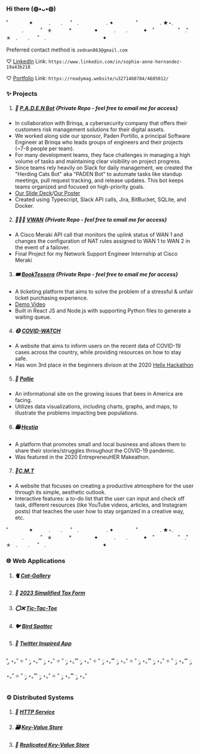 ### Hi there (◍•ᴗ•◍)
˚　　　　✦　　　.　　. 　 ˚　.　　　　　 . ✦　　　 　˚　　　　 . ★⋆.
　　　.   　　˚　✭　 　　*　　 　　✦　　　.　　.　　　✦　˚ 　　　　 ˚　.˚　　　　　✭　.　　. 　 ˚　.　　　　 　　 　　　　 ✦

Preferred contact method is ```zednan863@gmail.com```

 ♡ [LinkedIn](https://www.linkedin.com/in/sophie-anne-hernandez-19a43b218/) Link: ```https://www.linkedin.com/in/sophie-anne-hernandez-19a43b218```

 ♡ [Portfolio](https://readymag.website/u3271460784/4987233/) Link: ```https://readymag.website/u3271460784/4605012/```

### ✨ Projects
1. ##### 🤖 [P.A.D.E.N Bot]( https://github.com/pomeloFellow/Paden-SlackBot) {Private Repo - feel free to email me for access}
- In collaboration with Brinqa, a cybersecurity company that offers their customers risk management solutions for their digital assets.
- We worked along side our sponsor, Paden Portillo, a principal Software Engineer at Brinqa who leads groups of engineers and their projects (~7-8 people per team).
- For many development teams, they face challenges in managing a high volume of tasks and maintaining clear visibility on project progress.
- Since teams rely heavily on Slack for daily management, we created the "Herding Cats Bot" aka “PADEN Bot” to automate tasks like standup meetings, pull request tracking, and release updates. This bot keeps teams organized and focused on high-priority goals.
- [Our Slide Deck](https://docs.google.com/presentation/d/1Q0I9HGyk7g37O_bOXqk33a_oBEzbYibW/edit?usp=sharing&ouid=110001840911440840845&rtpof=true&sd=true)/[Our Poster](https://docs.google.com/presentation/d/1KynPN7_2YtbN1lk68BN4X06iyDHSEPPxDcDjbTBd8Qk/edit?usp=sharing)
- Created using Typescript, Slack API calls, Jira, BitBucket, SQLite, and Docker.
2. ##### 👩🏻‍💻 [VWAN](https://github.com/S0ph13Ann3/VWAN) {Private Repo - feel free to email me for access}
- A Cisco Meraki API call that monitors the uplink status of WAN 1 and changes the configuration of NAT rules assigned to WAN 1 to WAN 2 in the event of a failover.
- Final Project for my Network Support Engineer Internship at Cisco Meraki
3. ##### 🎟️ [BookTessera](https://github.com/BookTessera/BookTessera) {Private Repo - feel free to email me for access}
- A ticketing platform that aims to solve the problem of a stressful & unfair ticket purchasing experience.
- [Demo Video](https://drive.google.com/file/d/14bPCz4vJZHSB_YPJI67C0TcU6sLctUjq/view?usp=sharing) 
- Built in React JS and Node.js with supporting Python files to generate a waiting queue.
4. ##### 😷 [COVID-WATCH](https://github.com/S0ph13Ann3/COVID-WATCH/tree/main)
  - A website that aims to inform users on the recent data of COVID-19 cases across the country, while providing resources on how to stay safe.
  - Has won 3rd place in the beginners divison at the 2020 [Helix Hackathon](https://www.helixhacks.com/#results)
5. ##### 🐝 [Pollie](https://github.com/S0ph13Ann3/Pollie/tree/main)
 - An informational site on the growing issues that bees in America are facing.
 - Utilizes data visualizations, including charts, graphs, and maps, to illustrate the problems impacting bee populations.
6. ##### 🛍️ [Hestia](https://github.com/S0ph13Ann3/Hestia/tree/main)
 - A platform that promotes small and local business and allows them to share their stories/struggles throughout the COVID-19 pandemic. 
 - Was featured in the 2020 EntrepreneuHER Makeathon.
7. ##### 📝[C.M.T](https://github.com/S0ph13Ann3/C.M.T./tree/main)
- A website that focuses on creating a productive atmosphere for the user through its simple, aesthetic outlook.
- Interactive features: a to-do list that the user can input and check off task, different resources (like YouTube videos, articles, and Instagram posts) that teaches the user how to stay organized in a creative way, etc.

˚　　　　✦　　　.　　. 　 ˚　.　　　　　 . ✦　　　 　˚　　　　 . ★⋆.
　　　.   　　˚　✭　 　　*　　 　　✦　　　.　　.　　　✦　˚ 　　　　 ˚　.˚　　　　　✭　.　　. 　 ˚　.　　　　 　　 　　　　 ✦
### 🌐 Web Applications
1. ##### 🐈 [Cat-Gallery](https://github.com/S0ph13Ann3/Web-Applications/tree/main/Cat-Gallery)
2. ##### 💸 [2023 Simplified Tax Form](https://github.com/S0ph13Ann3/Web-Applications/tree/main/2023%20Simplified%20Tax%20Form)
3. ##### ⭕❌ [Tic-Tac-Toe](https://github.com/S0ph13Ann3/Web-Applications/tree/main/Tic-Tac-Toe)
4. ##### 🐦 [Bird Spotter](https://github.com/S0ph13Ann3/Web-Applications/tree/main/Bird%20Spotter)
5. ##### 📲 [Twitter Inspired App](https://github.com/S0ph13Ann3/Web-Applications/tree/main/Twitter%20Inspired%20App)
˚ ༘ ⋆｡˚ ✧ ˚ ༘ ⋆｡˚˚ ༘ ⋆｡˚ ✧ ˚ ༘ ⋆｡˚˚ ༘ ⋆｡˚ ✧ ˚ ༘ ⋆｡˚˚ ༘ ⋆｡˚ ✧ ˚ ༘ ⋆｡˚˚ ༘ ⋆｡˚ ✧ ˚ ༘ ⋆｡˚˚ ༘ ⋆｡˚ ✧ ˚ ༘ ⋆｡˚˚ ༘ ⋆｡˚ ✧ ˚ ༘ ⋆｡˚˚ ༘ ⋆｡˚ 
### ⚙️ Distributed Systems
1. ##### 📶 [HTTP Service](https://github.com/S0ph13Ann3/Distributed-Systems/tree/main/HTTP%20Service)
2. ##### 🗃️ [Key-Value Store](https://github.com/S0ph13Ann3/Distributed-Systems/tree/main/Key-Value%20Store)
3. ##### 🔁 [Replicated Key-Value Store](https://github.com/S0ph13Ann3/Distributed-Systems/tree/main/Replicated%20Key-Value%20Store) 
